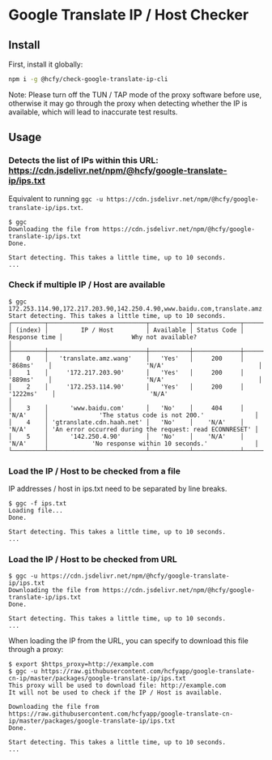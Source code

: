 # Google Translate IP / Host Checker

## Install

First, install it globally:

```zsh
npm i -g @hcfy/check-google-translate-ip-cli
```

Note: Please turn off the TUN / TAP mode of the proxy software before use, otherwise it may go through the proxy when detecting whether the IP is available, which will lead to inaccurate test results.

## Usage

### Detects the list of IPs within this URL: https://cdn.jsdelivr.net/npm/@hcfy/google-translate-ip/ips.txt

Equivalent to running `ggc -u https://cdn.jsdelivr.net/npm/@hcfy/google-translate-ip/ips.txt`.

```text
$ ggc
Downloading the file from https://cdn.jsdelivr.net/npm/@hcfy/google-translate-ip/ips.txt
Done.

Start detecting. This takes a little time, up to 10 seconds.
...
```

### Check if multiple IP / Host are available

```text
$ ggc 172.253.114.90,172.217.203.90,142.250.4.90,www.baidu.com,translate.amz.wang,gtranslate.cdn.haah.net
Start detecting. This takes a little time, up to 10 seconds.
┌─────────┬───────────────────────────┬───────────┬─────────────┬───────────────┬─────────────────────────────────────────────────────────┐
│ (index) │         IP / Host         │ Available │ Status Code │ Response time │                   Why not available?                    │
├─────────┼───────────────────────────┼───────────┼─────────────┼───────────────┼─────────────────────────────────────────────────────────┤
│    0    │   'translate.amz.wang'    │   'Yes'   │     200     │    '868ms'    │                          'N/A'                          │
│    1    │     '172.217.203.90'      │   'Yes'   │     200     │    '889ms'    │                          'N/A'                          │
│    2    │     '172.253.114.90'      │   'Yes'   │     200     │   '1222ms'    │                          'N/A'                          │
│    3    │      'www.baidu.com'      │   'No'    │     404     │     'N/A'     │              'The status code is not 200.'              │
│    4    │ 'gtranslate.cdn.haah.net' │   'No'    │    'N/A'    │     'N/A'     │ 'An error occurred during the request: read ECONNRESET' │
│    5    │      '142.250.4.90'       │   'No'    │    'N/A'    │     'N/A'     │            'No response within 10 seconds.'             │
└─────────┴───────────────────────────┴───────────┴─────────────┴───────────────┴─────────────────────────────────────────────────────────┘
```

### Load the IP / Host to be checked from a file

IP addresses / host in ips.txt need to be separated by line breaks.

```text
$ ggc -f ips.txt
Loading file...
Done.

Start detecting. This takes a little time, up to 10 seconds.
...
```

### Load the IP / Host to be checked from URL

```text
$ ggc -u https://cdn.jsdelivr.net/npm/@hcfy/google-translate-ip/ips.txt
Downloading the file from https://cdn.jsdelivr.net/npm/@hcfy/google-translate-ip/ips.txt
Done.

Start detecting. This takes a little time, up to 10 seconds.
...
```

When loading the IP from the URL, you can specify to download this file through a proxy:

```text
$ export $https_proxy=http://example.com
$ ggc -u https://raw.githubusercontent.com/hcfyapp/google-translate-cn-ip/master/packages/google-translate-ip/ips.txt
This proxy will be used to download file: http://example.com
It will not be used to check if the IP / Host is available.

Downloading the file from https://raw.githubusercontent.com/hcfyapp/google-translate-cn-ip/master/packages/google-translate-ip/ips.txt
Done.

Start detecting. This takes a little time, up to 10 seconds.
...
```
